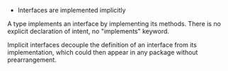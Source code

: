 * Interfaces are implemented implicitly

A type implements an interface by implementing its methods.
There is no explicit declaration of intent, no "implements" keyword.

Implicit interfaces decouple the definition of an interface from its
implementation, which could then appear in any package without prearrangement.
